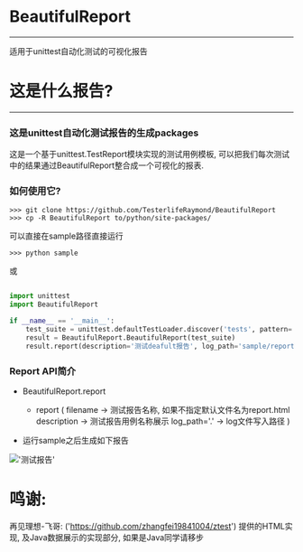 # BeautifulReport
---
适用于unittest自动化测试的可视化报告

# 这是什么报告?
---

### 这是unittest自动化测试报告的生成packages

这是一个基于unittest.TestReport模块实现的测试用例模板, 可以把我们每次测试中的结果通过BeautifulReport整合成一个可视化的报表.

### 如何使用它?

```shell
>>> git clone https://github.com/TesterlifeRaymond/BeautifulReport
>>> cp -R BeautifulReport to/python/site-packages/
```

可以直接在sample路径直接运行

```shell
>>> python sample
``` 

或

```python

import unittest
import BeautifulReport

if __name__ == '__main__':
    test_suite = unittest.defaultTestLoader.discover('tests', pattern='test*.py')
    result = BeautifulReport.BeautifulReport(test_suite)
    result.report(description='测试deafult报告', log_path='sample/report')

```

### Report API简介

* BeautifulReport.report
    * report (
        filename -> 测试报告名称, 如果不指定默认文件名为report.html
        description -> 测试报告用例名称展示
        log_path='.' -> log文件写入路径
    )


* 运行sample之后生成如下报告

!['测试报告'](https://raw.githubusercontent.com/TesterlifeRaymond/BeautifulReport/master/img/%E6%B5%8B%E8%AF%95%E6%8A%A5%E5%91%8A.png)

# 鸣谢:

再见理想-飞哥: ('https://github.com/zhangfei19841004/ztest') 提供的HTML实现, 及Java数据展示的实现部分, 如果是Java同学请移步
